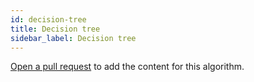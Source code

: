 ```yaml
---
id: decision-tree
title: Decision tree
sidebar_label: Decision tree
---
```


[Open a pull request](https://github.com/AllAlgorithms/algorithms/tree/master/docs/decision-tree.md) to add the content for this algorithm.